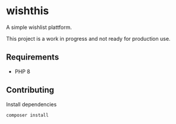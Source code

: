 # wishthis

A simple wishlist plattform.

This project is a work in progress and not ready for production use.

## Requirements
* PHP 8

## Contributing
Install dependencies
```
composer install
```
